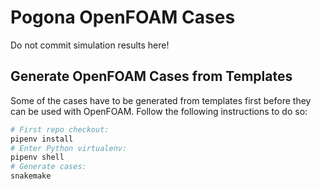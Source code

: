 # Pogona OpenFOAM Cases

Do not commit simulation results here!

## Generate OpenFOAM Cases from Templates

Some of the cases have to be generated from templates first before they can be used with OpenFOAM.
Follow the following instructions to do so:

```bash
# First repo checkout:
pipenv install
# Enter Python virtualenv:
pipenv shell
# Generate cases:
snakemake
```

